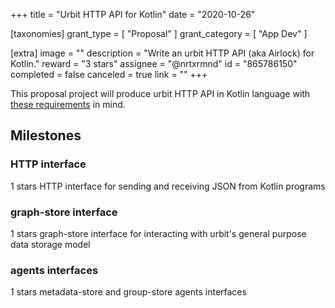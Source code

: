 +++
title = "Urbit HTTP API for Kotlin"
date = "2020-10-26"

[taxonomies]
grant_type = [ "Proposal" ]
grant_category = [ "App Dev" ]

[extra]
image = ""
description = "Write an urbit HTTP API (aka Airlock) for Kotlin."
reward = "3 stars"
assignee = "@nrtxrmnd"
id = "865786150"
completed = false
canceled = true
link = ""
+++

This proposal project will produce urbit HTTP API in Kotlin language with [these requirements](https://docs.google.com/document/d/1no5oos_NE8LrUWz7iG9SKZMTIzruZVevZQ75nD5OHmI/edit) in mind.

## Milestones

### HTTP interface

1 stars
HTTP interface for sending and receiving JSON from Kotlin programs

### graph-store interface

1 stars
graph-store interface for interacting with urbit's general purpose data storage model

### agents interfaces

1 stars
metadata-store and group-store agents interfaces
